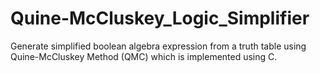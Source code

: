 # Quine-McCluskey_Logic_Simplifier
Generate simplified boolean algebra expression from a truth table using Quine-McCluskey Method (QMC) which is implemented using C.
